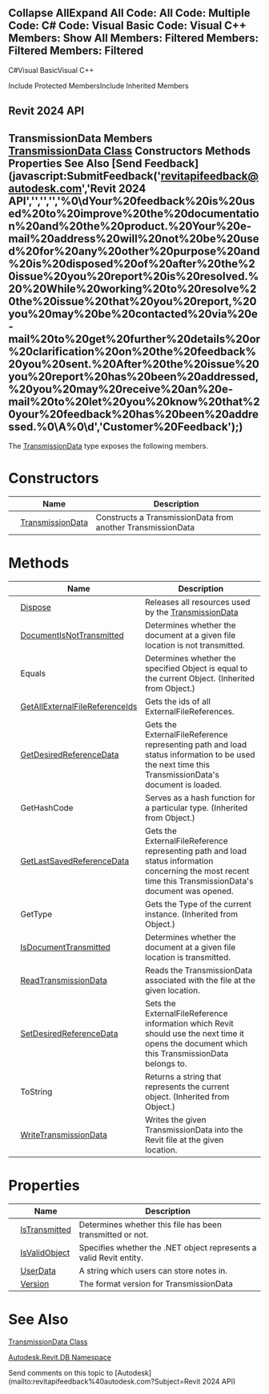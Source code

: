﻿

Collapse AllExpand All Code: All Code: Multiple Code: C# Code: Visual Basic Code: Visual C++  Members: Show All Members: Filtered Members: Filtered Members: Filtered   
---  
  
C#Visual BasicVisual C++

Include Protected MembersInclude Inherited Members

Revit 2024 API  
---  
TransmissionData Members  
[TransmissionData Class](d78d1e9c-1cee-1336-88d5-b605dacd077d.md) Constructors Methods Properties See Also [Send Feedback](javascript:SubmitFeedback\('revitapifeedback@autodesk.com','Revit 2024 API','','','','%0\\dYour%20feedback%20is%20used%20to%20improve%20the%20documentation%20and%20the%20product.%20Your%20e-mail%20address%20will%20not%20be%20used%20for%20any%20other%20purpose%20and%20is%20disposed%20of%20after%20the%20issue%20you%20report%20is%20resolved.%20%20While%20working%20to%20resolve%20the%20issue%20that%20you%20report,%20you%20may%20be%20contacted%20via%20e-mail%20to%20get%20further%20details%20or%20clarification%20on%20the%20feedback%20you%20sent.%20After%20the%20issue%20you%20report%20has%20been%20addressed,%20you%20may%20receive%20an%20e-mail%20to%20let%20you%20know%20that%20your%20feedback%20has%20been%20addressed.%0\\A%0\\d','Customer%20Feedback'\);)  
---  
  
The [TransmissionData](d78d1e9c-1cee-1336-88d5-b605dacd077d.md) type exposes the following members.

# Constructors

|  | Name | Description |
| --- | --- | --- |
|  | [TransmissionData](1c43043f-c6bf-1e6f-0947-d3001cfef9bd.md) | Constructs a TransmissionData from another TransmissionData |
  
# Methods

|  | Name | Description |
| --- | --- | --- |
|  | [Dispose](13b9f9f6-0628-e4fa-04db-1da44408c910.md) | Releases all resources used by the [TransmissionData](d78d1e9c-1cee-1336-88d5-b605dacd077d.md) |
|  | [DocumentIsNotTransmitted](b64eb87e-2c2a-2510-ae8b-a3046e5ecf40.md) | Determines whether the document at a given file location is not transmitted. |
|  | Equals | Determines whether the specified Object is equal to the current Object. (Inherited from Object.) |
|  | [GetAllExternalFileReferenceIds](7df7afd5-8c73-30d9-0f01-0690a3861d1f.md) | Gets the ids of all ExternalFileReferences. |
|  | [GetDesiredReferenceData](c27ef733-3960-9710-64e9-aa42b01657dc.md) | Gets the ExternalFileReference representing path and load status information to be used the next time this TransmissionData's document is loaded. |
|  | GetHashCode | Serves as a hash function for a particular type.  (Inherited from Object.) |
|  | [GetLastSavedReferenceData](d5e70e0b-69f2-fcb4-0d91-4b184930b68d.md) | Gets the ExternalFileReference representing path and load status information concerning the most recent time this TransmissionData's document was opened. |
|  | GetType | Gets the Type of the current instance. (Inherited from Object.) |
|  | [IsDocumentTransmitted](3f9fd4b7-147e-a342-e257-394c0ea41de8.md) | Determines whether the document at a given file location is transmitted. |
|  | [ReadTransmissionData](5158f72e-6f8d-fa45-c7f6-349a86067b8e.md) | Reads the TransmissionData associated with the file at the given location. |
|  | [SetDesiredReferenceData](25aa4266-9f7f-0e5c-6cad-2e14eb00f984.md) | Sets the ExternalFileReference information which Revit should use the next time it opens the document which this TransmissionData belongs to. |
|  | ToString | Returns a string that represents the current object. (Inherited from Object.) |
|  | [WriteTransmissionData](96561c21-134c-9744-45de-8c3f772f0676.md) | Writes the given TransmissionData into the Revit file at the given location. |
  
# Properties

|  | Name | Description |
| --- | --- | --- |
|  | [IsTransmitted](63f74ea4-079d-425a-cab6-427d7ea4f816.md) | Determines whether this file has been transmitted or not. |
|  | [IsValidObject](2f060c6b-ec06-aced-2898-7fcd1bf2f522.md) | Specifies whether the .NET object represents a valid Revit entity. |
|  | [UserData](226b59dd-7774-1d0e-62b5-8893ad2cf4a9.md) | A string which users can store notes in. |
|  | [Version](d01d1bca-0cad-3484-378a-c8727d0abac2.md) | The format version for TransmissionData |
  
# See Also

[TransmissionData Class](d78d1e9c-1cee-1336-88d5-b605dacd077d.md)

[Autodesk.Revit.DB Namespace](87546ba7-461b-c646-cbb1-2cb8f5bff8b2.md)

Send comments on this topic to [Autodesk](mailto:revitapifeedback%40autodesk.com?Subject=Revit 2024 API)